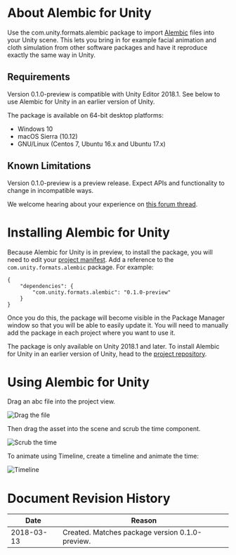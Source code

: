 # About Alembic for Unity

Use the com.unity.formats.alembic package to import [Alembic](http://www.alembic.io/) files into your Unity scene. This lets you bring in for example facial animation and cloth simulation from other software packages and have it reproduce exactly the same way in Unity.

## Requirements

Version 0.1.0-preview is compatible with Unity Editor 2018.1. See below to use Alembic for Unity in an earlier version of Unity.

The package is available on 64-bit desktop platforms:
* Windows 10
* macOS Sierra (10.12)
* GNU/Linux (Centos 7, Ubuntu 16.x and Ubuntu 17.x)

## Known Limitations

Version 0.1.0-preview is a preview release. Expect APIs and functionality to change in incompatible ways.

We welcome hearing about your experience on [this forum thread](https://forum.unity.com/threads/alembic-for-unity.521649/).

# Installing Alembic for Unity

Because Alembic for Unity is in preview, to install the package, you will need to edit your [project manifest](https://docs.unity3d.com/Packages/com.unity.package-manager-ui@1.8/manual/index.html#PackManManifestsProject). Add a reference to the `com.unity.formats.alembic` package. For example:

```
{
    "dependencies": {
        "com.unity.formats.alembic": "0.1.0-preview"
    }
}
```

Once you do this, the package will become visible in the Package Manager window so that you will be able to easily update it. You will need to manually add the package in each project where you want to use it.

The package is only available on Unity 2018.1 and later.  To install Alembic for Unity in an earlier version of Unity, head to the [project repository](https://github.com/unity3d-jp/AlembicImporter/releases).

# Using Alembic for Unity

Drag an abc file into the project view.

![Drag the file](Documentation/images/drag-to-project.png)

Then drag the asset into the scene and scrub the time component.

![Scrub the time](Documentation/images/scrub-time.png)

To animate using Timeline, create a timeline and animate the time:

![Timeline](Documentation/images/timeline.png)


# Document Revision History

|Date|Reason|
|---|---|
|2018-03-13|Created. Matches package version 0.1.0-preview.|
